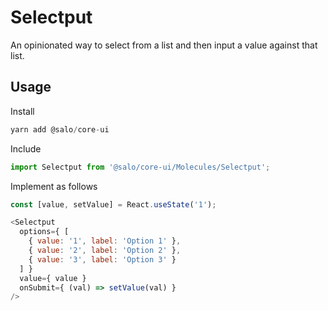 # Selectput

An opinionated way to select from a list and then input a value against that list.

## Usage

Install

```javascript
yarn add @salo/core-ui
```

Include

```javascript
import Selectput from '@salo/core-ui/Molecules/Selectput';
```

Implement as follows

```javascript
const [value, setValue] = React.useState('1');

<Selectput 
  options={ [
    { value: '1', label: 'Option 1' },
    { value: '2', label: 'Option 2' },
    { value: '3', label: 'Option 3' }
  ] }
  value={ value }
  onSubmit={ (val) => setValue(val) }
/>
```